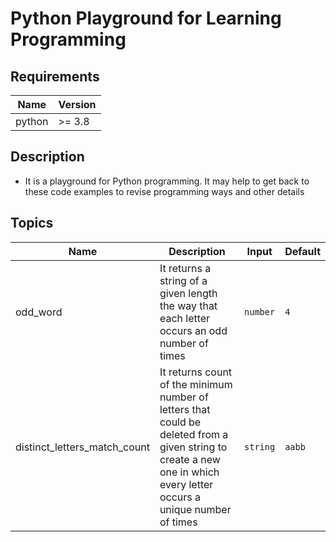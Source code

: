# Python Playground for Learning Programming

## Requirements

| Name | Version |
|------|---------|
| python | >= 3.8 |


## Description

* It is a playground for Python programming. It may help to get back to these code examples to revise programming ways and other details


## Topics

| Name | Description | Input | Default |
|------|-------------|------|---------|
| odd_word | It returns a string of a given length the way that each letter occurs an odd number of times | `number` | `4` |
| distinct_letters_match_count | It returns count of the minimum number of letters that could be deleted from a given string to create a new one in which every letter occurs a unique number of times | `string` | `aabb` |